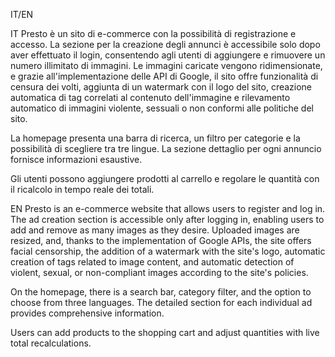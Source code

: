 IT/EN

IT
Presto è un sito di e-commerce con la possibilità di registrazione e accesso. La sezione per la creazione degli annunci è accessibile solo dopo aver effettuato il login, consentendo agli utenti di aggiungere e rimuovere un numero illimitato di immagini. Le immagini caricate vengono ridimensionate, e grazie all'implementazione delle API di Google, il sito offre funzionalità di censura dei volti, aggiunta di un watermark con il logo del sito, creazione automatica di tag correlati al contenuto dell'immagine e rilevamento automatico di immagini violente, sessuali o non conformi alle politiche del sito.

La homepage presenta una barra di ricerca, un filtro per categorie e la possibilità di scegliere tra tre lingue. La sezione dettaglio per ogni annuncio fornisce informazioni esaustive.

Gli utenti possono aggiungere prodotti al carrello e regolare le quantità con il ricalcolo in tempo reale dei totali.

EN
Presto is an e-commerce website that allows users to register and log in. The ad creation section is accessible only after logging in, enabling users to add and remove as many images as they desire. Uploaded images are resized, and, thanks to the implementation of Google APIs, the site offers facial censorship, the addition of a watermark with the site's logo, automatic creation of tags related to image content, and automatic detection of violent, sexual, or non-compliant images according to the site's policies.

On the homepage, there is a search bar, category filter, and the option to choose from three languages. The detailed section for each individual ad provides comprehensive information.

Users can add products to the shopping cart and adjust quantities with live total recalculations.
